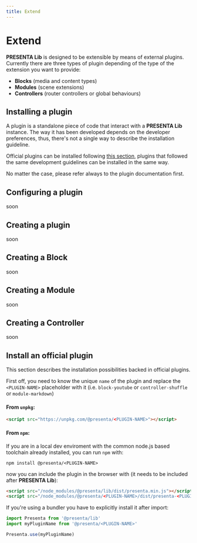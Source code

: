 ```yaml
---
title: Extend
---
```


# Extend

**PRESENTA Lib** is designed to be extensible by means of external plugins. Currently there are three types of plugin depending of the type of the extension you want to provide:

- **Blocks** (media and content types)
- **Modules** (scene extensions)
- **Controllers** (router controllers or global behaviours)



## Installing a plugin

A plugin is a standalone piece of code that interact with a **PRESENTA Lib** instance. The way it has been developed depends on the developer preferences, thus, there's not a single way to describe the installation guideline.

Official plugins can be installed following [this section](#install-an-official-plugin), plugins that followed the same development guidelines can be installed in the same way.

No matter the case, please refer always to the plugin documentation first.



## Configuring a plugin

soon

## Creating a plugin

soon

## Creating a Block

soon

## Creating a Module

soon

## Creating a Controller

soon



## Install an official plugin

This section describes the installation possibilities backed in official plugins.

First off, you need to know the unique `name` of the plugin and replace the `<PLUGIN-NAME>` placeholder with it (i.e. `block-youtube` or `controller-shuffle` or `module-markdown`)

#### From `unpkg`:

```html
<script src="https://unpkg.com/@presenta/<PLUGIN-NAME>"></script>
```

#### From `npm`:

If you are in a local dev enviroment with the common node.js based toolchain already installed, you can run `npm` with:

```shell
npm install @presenta/<PLUGIN-NAME>
```

now you can include the plugin in the browser with (it needs to be included after **PRESENTA Lib**):

```html
<script src="/node_modules/@presenta/lib/dist/presenta.min.js"></script>
<script src="/node_modules/@presenta/<PLUGIN-NAME>/dist/presenta-<PLUGIN-NAME>.min.js"></script>
```

If you're using a bundler you have to explicitly install it after import:

```js
import Presenta from '@presenta/lib'
import myPluginName from '@presenta/<PLUGIN-NAME>'

Presenta.use(myPluginName)
```

## 